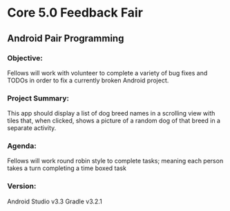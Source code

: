 # Core 5.0 Feedback Fair 
## Android Pair Programming

### Objective: 
Fellows will work with volunteer to complete a variety of bug fixes and TODOs in order to fix a currently broken Android project. 

### Project Summary: 
This app should display a list of dog breed names in a scrolling view with tiles that, when clicked, shows a picture of a random dog of that breed in a separate activity.

### Agenda: 
Fellows will work round robin style to complete tasks; meaning each person takes a turn completing a time boxed task

### Version:
Android Studio v3.3
Gradle v3.2.1
